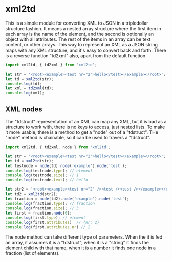 # xml2td

This is a simple module for converting XML to JSON in a tripledollar structure fashion. It means a nested array structure where the first item in each array is the name of the element, and the second is optionally an object with all attributes. The rest of the items in an array can be text content, or other arrays. This way to represent an XML as a JSON string maps with any XML structure, and it's easy to convert back and forth. There is a reverse function "td2xml" also, apart from the default function.

```js
import xml2td, { td2xml } from 'xml2td';

let str = '<root><example><test nr="2">hello</test></example></root>';
let td = xml2td(str);
console.log(td);
let xml = td2xml(td);
console.log(xml);

```

## XML nodes

The "tdstruct" representation of an XML can map any XML, but it is bad as a structure to work with, there is no keys to access, just nested lists. To make it more usable, there is a method to get a "node" out of a "tdstruct". THe "node" method is chainable, so it can be used to travers a "tdstruct".

```js
import xml2td, { td2xml, node } from 'xml2td';

let str = '<root><example><test nr="2">hello</test></example></root>';
let td = xml2td(str);
let testnode = node(td).node('example').node('test');
console.log(testnode.type); // element
console.log(testnode.size); // 1
console.log(testnode.text); // hello

let str2 = '<root><example><test nr="2" /><test /><test /></example></root>';
let td2 = xml2td(str2);
let fraction = node(td2).node('example').node('test');
console.log(fraction.type); // fraction
console.log(fraction.size); // 3
let first = fraction.node(0);
console.log(first.type); // element
console.log(first.attributes)  // {nr: 2}
console.log(first.attributes.nr) // 2
```

The node method can take different type of parameters. When the it is fed an array, it assumes it is a "tdstruct", when it is a "string" it finds the element child with that name, when it is a number it finds one node in a fraction (list of elements).